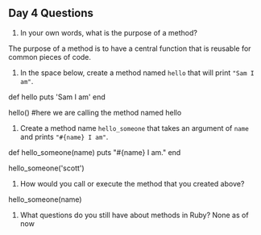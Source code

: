 ## Day 4 Questions

1. In your own words, what is the purpose of a method?

The purpose of a method is to have a central
function that is reusable for common pieces of code.

1. In the space below, create a method named `hello` that will print `"Sam I am"`.

def hello
  puts 'Sam I am'
end

hello() #here we are calling the method named hello



1. Create a method name `hello_someone` that takes an argument of `name` and prints `"#{name} I am"`.

def hello_someone(name)
puts "#{name} I am."
end

hello_someone('scott')



1. How would you call or execute the method that you created above?

hello_someone(name)

1. What questions do you still have about methods in Ruby?
None as of now 
